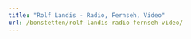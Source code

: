 ```yaml
---
title: "Rolf Landis - Radio, Fernseh, Video"
url: /bonstetten/rolf-landis-radio-fernseh-video/
---
```

